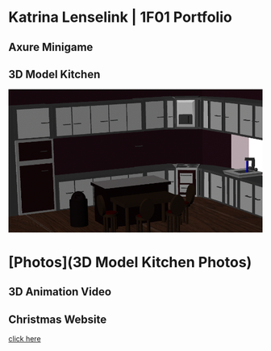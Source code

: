 # Katrina Lenselink | 1F01 Portfolio

## Axure Minigame 




## 3D Model Kitchen 
![](images/Kitchen_View_2.png)
# [Photos](3D Model Kitchen Photos)


## 3D Animation Video 




## Christmas Website 
[click here](FinalWebsiteAssignment-master/MainPage.html)
